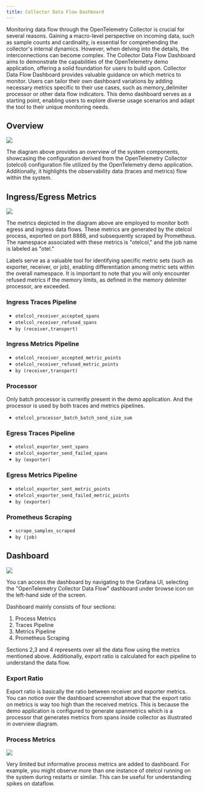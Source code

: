```yaml
---
title: Collector Data Flow Dashboard
---
```


Monitoring data flow through the OpenTelemetry Collector is crucial for several
reasons. Gaining a macro-level perspective on incoming data, such as sample
counts and cardinality, is essential for comprehending the collector's internal
dynamics. However, when delving into the details, the interconnections can
become complex. The Collector Data Flow Dashboard aims to demonstrate the
capabilities of the OpenTelemetry demo application, offering a solid foundation
for users to build upon. Collector Data Flow Dashboard provides valuable
guidance on which metrics to monitor. Users can tailor their own dashboard
variations by adding necessary metrics specific to their use cases, such as
memory_delimiter processor or other data flow indicators. This demo
dashboard serves as a starting point, enabling users to explore diverse usage
scenarios and adapt the tool to their unique monitoring needs.

## Overview

![](/docs/demo/screenshots/otelcol-data-flow-overview.png)

The diagram above provides an overview of the system components, showcasing the
configuration derived from the OpenTelemetry Collector (otelcol) configuration
file utilized by the OpenTelemetry demo application. Additionally, it highlights
the observability data (traces and metrics) flow within the system.

## Ingress/Egress Metrics

![](/docs/demo/screenshots/otelcol-data-flow-metrics.png)

The metrics depicted in the diagram above are employed to monitor both egress
and ingress data flows. These metrics are generated by the otelcol process,
exported on port 8888, and subsequently scraped by Prometheus. The namespace
associated with these metrics is "otelcol," and the job name is labeled as
"otel."

Labels serve as a valuable tool for identifying specific metric sets (such as
exporter, receiver, or job), enabling differentiation among metric sets within
the overall namespace. It is important to note that you will only encounter
refused metrics if the memory limits, as defined in the memory delimiter
processor, are exceeded.

### Ingress Traces Pipeline

- `otelcol_receiver_accepted_spans`
- `otelcol_receiver_refused_spans`
- `by (receiver,transport)`

### Ingress Metrics Pipeline

- `otelcol_receiver_accepted_metric_points`
- `otelcol_receiver_refused_metric_points`
- `by (receiver,transport)`

### Processor

Only batch processor is currently present in the demo application. And the
processor is used by both traces and metrics pipelines.

- `otelcol_processor_batch_batch_send_size_sum`

### Egress Traces Pipeline

- `otelcol_exporter_sent_spans`
- `otelcol_exporter_send_failed_spans`
- `by (exporter)`

### Egress Metrics Pipeline

- `otelcol_exporter_sent_metric_points`
- `otelcol_exporter_send_failed_metric_points`
- `by (exporter)`

### Prometheus Scraping

- `scrape_samples_scraped`
- `by (job)`

## Dashboard

![](/docs/demo/screenshots/otelcol-data-flow-dashboard.png)

You can access the dashboard by navigating to the Grafana UI, selecting the
"OpenTelemetry Collector Data Flow" dashboard under browse icon on the left-hand
side of the screen.

Dashboard mainly consists of four sections:

1. Process Metrics
2. Traces Pipeline
3. Metrics Pipeline
4. Prometheus Scraping

Sections 2,3 and 4 represents over all the data flow using the metrics mentioned
above. Additionally, export ratio is calculated for each pipeline to understand
the data flow.

### Export Ratio

Export ratio is basically the ratio between receiver and exporter metrics. You
can notice over the dashboard screenshot above that the export ratio on metrics
is way too high than the received metrics. This is because the demo application
is configured to generate spanmetrics which is a processor that generates
metrics from spans inside collector as illustrated in overview diagram.

### Process Metrics

![](/docs/demo/screenshots/otelcol-dashbord-process-metrics.png)

Very limited but informative process metrics are added to dashboard. For
example, you might observe more than one instance of otelcol running on the
system during restarts or similar. This can be useful for understanding spikes
on dataflow.
